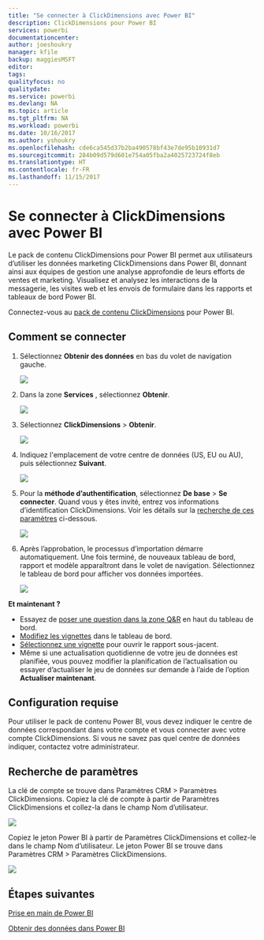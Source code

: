 ```yaml
---
title: "Se connecter à ClickDimensions avec Power BI"
description: ClickDimensions pour Power BI
services: powerbi
documentationcenter: 
author: joeshoukry
manager: kfile
backup: maggiesMSFT
editor: 
tags: 
qualityfocus: no
qualitydate: 
ms.service: powerbi
ms.devlang: NA
ms.topic: article
ms.tgt_pltfrm: NA
ms.workload: powerbi
ms.date: 10/16/2017
ms.author: yshoukry
ms.openlocfilehash: cde6ca545d37b2ba490578bf43e7de95b10931d7
ms.sourcegitcommit: 284b09d579d601e754a05fba2a4025723724f8eb
ms.translationtype: HT
ms.contentlocale: fr-FR
ms.lasthandoff: 11/15/2017
---
```

# <a name="connect-to-clickdimensions-with-power-bi"></a>Se connecter à ClickDimensions avec Power BI
Le pack de contenu ClickDimensions pour Power BI permet aux utilisateurs d’utiliser les données marketing ClickDimensions dans Power BI, donnant ainsi aux équipes de gestion une analyse approfondie de leurs efforts de ventes et marketing. Visualisez et analysez les interactions de la messagerie, les visites web et les envois de formulaire dans les rapports et tableaux de bord Power BI.

Connectez-vous au [pack de contenu ClickDimensions](https://app.powerbi.com/getdata/services/click-dimensions) pour Power BI.

## <a name="how-to-connect"></a>Comment se connecter
1. Sélectionnez **Obtenir des données** en bas du volet de navigation gauche.
   
   ![](media/service-connect-to-clickdimensions/getdata.png)
2. Dans la zone **Services** , sélectionnez **Obtenir**.
   
   ![](media/service-connect-to-clickdimensions/services.png)
3. Sélectionnez **ClickDimensions** \>  **Obtenir**.
   
   ![](media/service-connect-to-clickdimensions/clickdimensions.png)
4. Indiquez l'emplacement de votre centre de données (US, EU ou AU), puis sélectionnez **Suivant**.
   
   ![](media/service-connect-to-clickdimensions/params.png)
5. Pour la **méthode d’authentification**, sélectionnez **De base** \> **Se connecter**. Quand vous y êtes invité, entrez vos informations d’identification ClickDimensions. Voir les détails sur la [recherche de ces paramètres](#FindingParams) ci-dessous.
   
    ![](media/service-connect-to-clickdimensions/creds.png)
6. Après l’approbation, le processus d’importation démarre automatiquement. Une fois terminé, de nouveaux tableau de bord, rapport et modèle apparaîtront dans le volet de navigation. Sélectionnez le tableau de bord pour afficher vos données importées.
   
     ![](media/service-connect-to-clickdimensions/dashboard.png)

**Et maintenant ?**

* Essayez de [poser une question dans la zone Q&R](service-q-and-a.md) en haut du tableau de bord.
* [Modifiez les vignettes](service-dashboard-edit-tile.md) dans le tableau de bord.
* [Sélectionnez une vignette](service-dashboard-tiles.md) pour ouvrir le rapport sous-jacent.
* Même si une actualisation quotidienne de votre jeu de données est planifiée, vous pouvez modifier la planification de l’actualisation ou essayer d’actualiser le jeu de données sur demande à l’aide de l’option **Actualiser maintenant**.

## <a name="system-requirements"></a>Configuration requise
Pour utiliser le pack de contenu Power BI, vous devez indiquer le centre de données correspondant dans votre compte et vous connecter avec votre compte ClickDimensions. Si vous ne savez pas quel centre de données indiquer, contactez votre administrateur.

<a name="FindingParams"></a>

## <a name="finding-parameters"></a>Recherche de paramètres
La clé de compte se trouve dans Paramètres CRM \> Paramètres ClickDimensions. Copiez la clé de compte à partir de Paramètres ClickDimensions et collez-la dans le champ Nom d’utilisateur.  

![](media/service-connect-to-clickdimensions/crm.png)  

Copiez le jeton Power BI à partir de Paramètres ClickDimensions et collez-le dans le champ Nom d’utilisateur. Le jeton Power BI se trouve dans Paramètres CRM \> Paramètres ClickDimensions.  

![](media/service-connect-to-clickdimensions/crm2.png)  

## <a name="next-steps"></a>Étapes suivantes
[Prise en main de Power BI](service-get-started.md)

[Obtenir des données dans Power BI](service-get-data.md)


